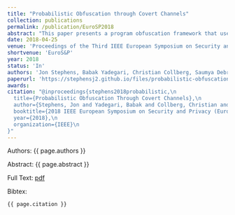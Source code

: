 ```yaml
---
title: "Probabilistic Obfuscation through Covert Channels"
collection: publications
permalink: /publication/EuroSP2018
abstract: "This paper presents a program obfuscation framework that uses covert channels through the program's execution environment to obfuscate information flow through the program. Unlike prior works on obfuscation, the use of covert channels removes visible information flows from the computation of the program and reroutes them through the program's runtime system and/or the operating system. This renders these information flows, and the corresponding control and data dependencies, invisible to program analysis tools such as symbolic execution engines. Additionally, we present the idea of probabilistic obfuscation which uses imperfect covert channels to leak information with some probabilistic guarantees. Experimental evaluation of our approach against state of the art detection and analysis techniques show the engines are not well-equipped to handle these obfuscations, particularly those of the probabilistic variety."
date: 2018-04-25
venue: 'Proceedings of the Third IEEE European Symposium on Security and Privacy'
shortvenue: 'EuroS&P'
year: 2018
status: 'In'
authors: 'Jon Stephens, Babak Yadegari, Christian Collberg, Saumya Debray, Carlos Scheidegger'
paperurl: 'https://stephensj2.github.io/files/probabilistic-obfuscation-covert.pdf'
awards:
citation: "@inproceedings{stephens2018probabilistic,\n
  title={Probabilistic Obfuscation Through Covert Channels},\n
  author={Stephens, Jon and Yadegari, Babak and Collberg, Christian and Debray, Saumya and Scheidegger, Carlos},\n
  booktitle={2018 IEEE European Symposium on Security and Privacy (EuroS&P)},\n
  year={2018},\n
  organization={IEEE}\n
}"
---
```


Authors: {{ page.authors }}

Abstract: {{ page.abstract }}

Full Text: [pdf]({{page.paperurl}})

Bibtex: 
```
{{ page.citation }}
```
